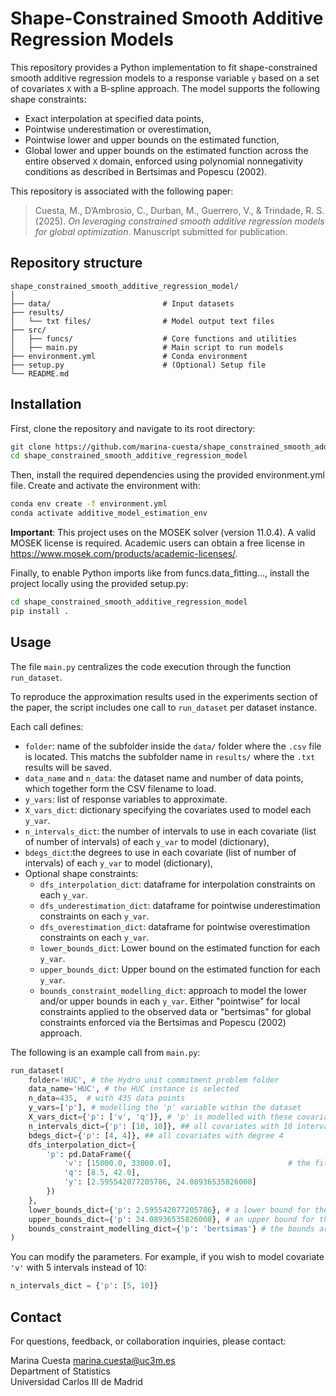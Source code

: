 # Shape-Constrained Smooth Additive Regression Models

This repository provides a Python implementation to fit shape-constrained smooth additive regression models to a response variable `y` based on a set of covariates `X` with a  B-spline approach. The model supports the following shape constraints:

- Exact interpolation at specified data points,
- Pointwise underestimation or overestimation,
- Pointwise lower and upper bounds on the estimated function,
- Global lower and upper bounds on the estimated function across the entire observed `X` domain, enforced using polynomial nonnegativity conditions as described in Bertsimas and Popescu (2002).

This repository is associated with the following paper:

> Cuesta, M., D’Ambrosio, C., Durban, M., Guerrero, V., & Trindade, R. S. (2025).  *On leveraging constrained smooth additive regression models for global optimization*. Manuscript submitted for publication.

## Repository structure

```  
shape_constrained_smooth_additive_regression_model/
│
├── data/                         # Input datasets
├── results/
│   └── txt files/                # Model output text files
├── src/
│   ├── funcs/                    # Core functions and utilities
│   ├── main.py                   # Main script to run models
├── environment.yml               # Conda environment
├── setup.py                      # (Optional) Setup file
└── README.md
```



## Installation

First, clone the repository and navigate to its root directory:

```bash
git clone https://github.com/marina-cuesta/shape_constrained_smooth_additive_regression_model.git
cd shape_constrained_smooth_additive_regression_model
```

Then, install the required dependencies using the provided environment.yml file. Create and activate the environment with:
```bash
conda env create -f environment.yml
conda activate additive_model_estimation_env
```
**Important**: This project uses on the MOSEK solver (version 11.0.4). A valid MOSEK license is required. Academic users can obtain a free license in https://www.mosek.com/products/academic-licenses/.

Finally, to enable Python imports like from funcs.data_fitting..., install the project locally using the provided setup.py:
```bash
cd shape_constrained_smooth_additive_regression_model
pip install .
```

## Usage

The file `main.py` centralizes the code execution through the function `run_dataset`.  

To reproduce the approximation results used in the experiments section of the paper, the script includes one call to `run_dataset` per dataset instance.

Each call defines:
- `folder`: name of the subfolder inside the `data/` folder where the `.csv` file is located. This matchs the subfolder name in `results/` where the `.txt` results will be saved.
- `data_name` and `n_data`: the dataset name and number of data points, which together form the CSV filename to load.
- `y_vars`: list of response variables to approximate.
- `X_vars_dict`: dictionary specifying the covariates used to model each `y_var`.
- `n_intervals_dict`: the number of intervals to use in each covariate (list of number of intervals) of each `y_var` to model (dictionary),
- `bdegs_dict`:the degrees to use in each covariate (list of number of intervals) of each `y_var` to model (dictionary),
- Optional shape constraints:
  - `dfs_interpolation_dict`: dataframe for interpolation constraints on each `y_var`.
  - `dfs_underestimation_dict`: dataframe for pointwise underestimation constraints  on each `y_var`.
  - `dfs_overestimation_dict`: dataframe for pointwise overestimation constraints  on each `y_var`.
  - `lower_bounds_dict`: Lower bound on the estimated function for each `y_var`.
  - `upper_bounds_dict`: Upper bound on the estimated function for each `y_var`.
  - `bounds_constraint_modelling_dict`:  approach to model the lower and/or upper bounds in each `y_var`. Either "pointwise" for local constraints applied to the observed data or "bertsimas" for global constraints enforced via the Bertsimas and Popescu (2002) approach.



The following is an example call from `main.py`:

```python
run_dataset(
    folder='HUC', # the Hydro unit commitment problem folder
    data_name='HUC', # the HUC instance is selected  
    n_data=435,  # with 435 data points
    y_vars=['p'], # modelling the 'p' variable within the dataset
    X_vars_dict={'p': ['v', 'q']}, # 'p' is modelled with these covariates
    n_intervals_dict={'p': [10, 10]}, ## all covariates with 10 intervals
    bdegs_dict={'p': [4, 4]}, ## all covariates with degree 4
    dfs_interpolation_dict={
        'p': pd.DataFrame({
            'v': [15000.0, 33000.0],                          # the fitted model must interpolate at these specified data points
            'q': [8.5, 42.0],
            'y': [2.595542077205786, 24.08936535826008]
        })
    },   
    lower_bounds_dict={'p': 2.595542077205786}, # a lower bound for the estimated model is provided
    upper_bounds_dict={'p': 24.08936535826008}, # an upper bound for the estimated model is provided
    bounds_constraint_modelling_dict={'p': 'bertsimas'} # the bounds are required to be global across the whole X domain, and then, modelled with Bertsimas and Popescu (2002) approach.
)
```

You can modify the parameters. For example, if you wish to model covariate `'v'` with 5 intervals instead of 10:

```python
n_intervals_dict = {'p': [5, 10]}
```

## Contact

For questions, feedback, or collaboration inquiries, please contact:

Marina Cuesta
[marina.cuesta@uc3m.es](mailto:marina.cuesta@uc3m.es)  
Department of Statistics  
Universidad Carlos III de Madrid
